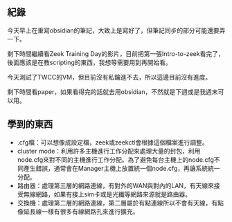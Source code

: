 ## 紀錄

今天早上在重寫obsidian的筆記，大致上是寫好了，但筆記同步的部分可能還要弄一下。

剩下時間繼續看Zeek Training Day的影片，目前把第一張Intro-to-zeek看完了，後面應該是在教scripting的東西，我想等需要用到再開始看。

今天測試了TWCC的VM，但目前沒有私鑰進不去，所以這邊目前沒有進度。

剩下時間看paper，如果看得完的話就去用obsidian，不然就是下週或是我週末可以用。
## 學到的東西

- .cfg檔：可以想像成設定檔，zeek或zeekctl會根據這個檔案進行調整。
- cluster mode：利用許多主機進行工作分配來處理大量的封包，利用node.cfg來對不同的主機進行工作分配。為了避免每台主機上的node.cfg不同產生錯誤，通常會在Manager主機上放置統一個node.cfg，再讓系統統一分配。
- 路由器：處理第三層的網路連線，有對外的WAN與對內的LAN，有天線來接受無線網路，如果有接上sim卡或是光纖等網路來源就是路由器。
- 交換機：處理第二層的網路連線，第二層屬於有點連線所以不會有天線，有點像延長線一樣有很多有線網路孔來進行擴充。